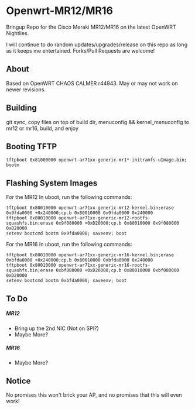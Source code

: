 Openwrt-MR12/MR16
============

Bringup Repo for the Cisco Meraki MR12/MR16 on the latest OpenWRT Nightlies. 

I will continue to do random updates/upgrades/release on this repo as long as it keeps me entertained. Forks/Pull Requests are welcome!

About
-----
Based on OpenWRT CHAOS CALMER r44943. May or may not work on newer revisions.

Building
--------
git sync, copy files on top of build dir, menuconfig && kernel_menuconfig to mr12 or mr16, build, and enjoy

Booting TFTP
-------
	tftpboot 0x81000000 openwrt-ar71xx-generic-mr1*-initramfs-uImage.bin; bootm

Flashing System Images
-------
For the MR12 In uboot, run the following commands:

	tftpboot 0x80010000 openwrt-ar71xx-generic-mr12-kernel.bin;erase 0x9fda0000 +0x240000;cp.b 0x80010000 0x9fda0000 0x240000
	tftpboot 0x80010000 openwrt-ar71xx-generic-mr12-rootfs-squashfs.bin;erase 0x9f080000 +0xD20000;cp.b 0x80010000 0x9f080000 0xD20000
	setenv bootcmd bootm 0x9fda0000; saveenv; boot

For the MR16 In uboot, run the following commands:

	tftpboot 0x80010000 openwrt-ar71xx-generic-mr16-kernel.bin;erase 0xbfda0000 +0x240000;cp.b 0x80010000 0xbfda0000 0x240000
	tftpboot 0x80010000 openwrt-ar71xx-generic-mr16-rootfs-squashfs.bin;erase 0xbf080000 +0xD20000;cp.b 0x80010000 0xbf080000 0xD20000
	setenv bootcmd bootm 0xbfda0000; saveenv; boot
	
To Do
-----
##### MR12
  * Bring up the 2nd NIC (Not on SPI?)
  * Maybe More?
  
##### MR16
  * Maybe More?

Notice
------
No promises this won't brick your AP, and no promises that this will even work!
